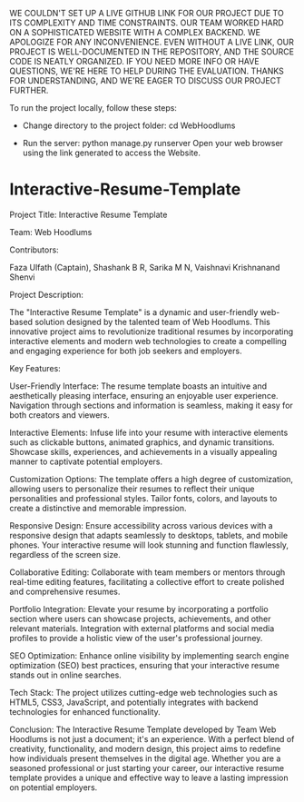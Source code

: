 WE COULDN'T SET UP A LIVE GITHUB LINK FOR OUR PROJECT DUE TO ITS COMPLEXITY AND TIME CONSTRAINTS. OUR TEAM WORKED HARD ON A SOPHISTICATED WEBSITE WITH A COMPLEX BACKEND. WE APOLOGIZE FOR ANY INCONVENIENCE. EVEN WITHOUT A LIVE LINK, OUR PROJECT IS WELL-DOCUMENTED IN THE REPOSITORY, AND THE SOURCE CODE IS NEATLY ORGANIZED. IF YOU NEED MORE INFO OR HAVE QUESTIONS, WE'RE HERE TO HELP DURING THE EVALUATION. THANKS FOR UNDERSTANDING, AND WE'RE EAGER TO DISCUSS OUR PROJECT FURTHER.

To run the project locally, follow these steps:

- Change directory to the project folder:
cd WebHoodlums

- Run the server:
python manage.py runserver
Open your web browser using the link generated to access the Website.

# Interactive-Resume-Template


Project Title: Interactive Resume Template

Team: Web Hoodlums

Contributors:


Faza Ulfath (Captain),
Shashank B R,
Sarika M N,
Vaishnavi Krishnanand Shenvi

Project Description:

The "Interactive Resume Template" is a dynamic and user-friendly web-based solution designed by the talented team of Web Hoodlums. This innovative project aims to revolutionize traditional resumes by incorporating interactive elements and modern web technologies to create a compelling and engaging experience for both job seekers and employers.

Key Features:

User-Friendly Interface:
The resume template boasts an intuitive and aesthetically pleasing interface, ensuring an enjoyable user experience.
Navigation through sections and information is seamless, making it easy for both creators and viewers.

Interactive Elements:
Infuse life into your resume with interactive elements such as clickable buttons, animated graphics, and dynamic transitions.
Showcase skills, experiences, and achievements in a visually appealing manner to captivate potential employers.

Customization Options:
The template offers a high degree of customization, allowing users to personalize their resumes to reflect their unique personalities and professional styles.
Tailor fonts, colors, and layouts to create a distinctive and memorable impression.

Responsive Design:
Ensure accessibility across various devices with a responsive design that adapts seamlessly to desktops, tablets, and mobile phones.
Your interactive resume will look stunning and function flawlessly, regardless of the screen size.

Collaborative Editing:
Collaborate with team members or mentors through real-time editing features, facilitating a collective effort to create polished and comprehensive resumes.

Portfolio Integration:
Elevate your resume by incorporating a portfolio section where users can showcase projects, achievements, and other relevant materials.
Integration with external platforms and social media profiles to provide a holistic view of the user's professional journey.

SEO Optimization:
Enhance online visibility by implementing search engine optimization (SEO) best practices, ensuring that your interactive resume stands out in online searches.

Tech Stack:
The project utilizes cutting-edge web technologies such as HTML5, CSS3, JavaScript, and potentially integrates with backend technologies for enhanced functionality.

Conclusion:
The Interactive Resume Template developed by Team Web Hoodlums is not just a document; it's an experience. With a perfect blend of creativity, functionality, and modern design, this project aims to redefine how individuals present themselves in the digital age. Whether you are a seasoned professional or just starting your career, our interactive resume template provides a unique and effective way to leave a lasting impression on potential employers.
